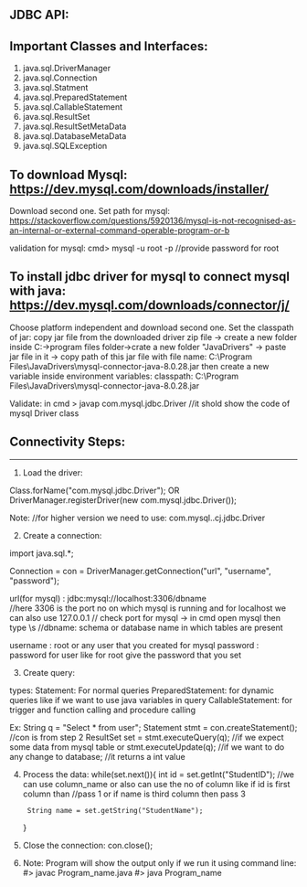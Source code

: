 JDBC API:
----------

## Important Classes and Interfaces:

1. java.sql.DriverManager
2. java.sql.Connection
3. java.sql.Statment
4. java.sql.PreparedStatement
5. java.sql.CallableStatement
6. java.sql.ResultSet
7. java.sql.ResultSetMetaData
8. java.sql.DatabaseMetaData
9. java.sql.SQLException


## To download Mysql: https://dev.mysql.com/downloads/installer/
Download second one.
Set path for mysql: https://stackoverflow.com/questions/5920136/mysql-is-not-recognised-as-an-internal-or-external-command-operable-program-or-b


validation for mysql: cmd> mysql -u root -p          //provide password for root

## To install jdbc driver for mysql to connect mysql with java: https://dev.mysql.com/downloads/connector/j/
Choose platform independent and download second one. 
Set the classpath of jar:
copy jar file from the downloaded driver zip file -> create a new folder inside C:->program files folder->crate a new folder "JavaDrivers" -> paste jar file in it -> copy path of this jar file with file name:
C:\Program Files\JavaDrivers\mysql-connector-java-8.0.28.jar
then create a new variable inside environment variables: classpath: C:\Program Files\JavaDrivers\mysql-connector-java-8.0.28.jar

Validate: in cmd > javap com.mysql.jdbc.Driver  //it shold show the code of mysql Driver class


## Connectivity Steps: 
----------------------

1. Load the driver:

Class.forName("com.mysql.jdbc.Driver"); 
OR
DriverManager.registerDriver(new com.mysql.jdbc.Driver());

Note: //for higher version we need to use: com.mysql..cj.jdbc.Driver

2. Create a connection:

import java.sql.*;

Connection = con = DriverManager.getConnection("url", "username", "password");

url(for mysql) : jdbc:mysql://localhost:3306/dbname              
//here 3306 is the port no on which mysql is running and for localhost we can also use 127.0.0.1
// check port for mysql -> in cmd open mysql then type \s
//dbname: schema or database name in which tables are present 

username : root or any user that you created for mysql
password : password for user like for root give the password that you set

3. Create query: 

types: 
    Statement: For normal queries
    PreparedStatement: for dynamic queries like if we want to use java variables in query
    CallableStatement: for trigger and function calling and procedure calling

Ex:     String q = "Select * from user";
        Statement stmt = con.createStatement(); //con is from step 2
        ResultSet set = stmt.executeQuery(q); //if we expect some data from mysql table
        or stmt.executeUpdate(q);   //if we want to do any change to database; //it returns a int value

4. Process the data:
    while(set.next()){
        int id = set.getInt("StudentID");   //we can use column_name or also can use the no of column like if id is first column than 
        //pass 1 or if name is third column then pass 3

        String name = set.getString("StudentName");
    }        

5. Close the connection:
    con.close();

6. Note: Program will show the output only if we run it using command line:
    #> javac Program_name.java
    #> java Program_name
